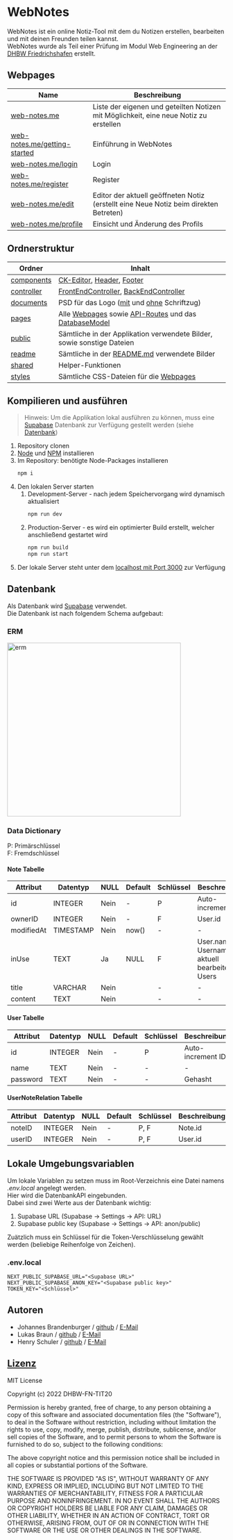 # WebNotes
WebNotes ist ein online Notiz-Tool mit dem du Notizen erstellen, bearbeiten und mit deinen Freunden teilen kannst.<br/>
WebNotes wurde als Teil einer Prüfung im Modul Web Engineering an der [DHBW Friedrichshafen](https://www.ravensburg.dhbw.de/startseite) erstellt.

## Webpages
| Name | Beschreibung |
| --- | --- |
| [web-notes.me](https://web-notes.me) | Liste der eigenen und geteilten Notizen mit Möglichkeit, eine neue Notiz zu erstellen
| [web-notes.me/getting-started](https://web-notes.me/getting-started) | Einführung in WebNotes |
| [web-notes.me/login](https://web-notes.me/login) | Login |
| [web-notes.me/register](https://web-notes.me/register) | Register |
| [web-notes.me/edit](https://web-notes.me/edit) | Editor der aktuell geöffneten Notiz (erstellt eine Neue Notiz beim direkten Betreten) |
| [web-notes.me/profile](https://web-notes.me/profile) | Einsicht und Änderung des Profils |

## Ordnerstruktur
| Ordner | Inhalt |
| - | - |
| [components](./components/) | [CK-Editor](./components/custom_editor/), [Header](./components/header.js), [Footer](./components/footer.js) |
| [controller](./controller/) | [FrontEndController](./controller/frontEndController.js), [BackEndController](./controller/backEndController.js) |
| [documents](./documents/) | PSD für das Logo ([mit](./documents/Logo_Schrift.psd) und [ohne](./documents/Logo.psd) Schriftzug) |
| [pages](./pages/) | Alle [Webpages](#webpages) sowie [API-Routes](./pages/api/) und das [DatabaseModel](./pages/api/databaseModel.js) |
| [public](./public/) | Sämtliche in der Applikation verwendete Bilder, sowie sonstige Dateien |
| [readme](./readme/) | Sämtliche in der [README.md](./README.md) verwendete Bilder |
| [shared](./shared/) | Helper-Funktionen |
| [styles](./styles/) | Sämtliche CSS-Dateien für die [Webpages](#webpages) |

## Kompilieren und ausführen
> Hinweis: Um die Applikation lokal ausführen zu können, muss eine [Supabase](https://supabase.com) Datenbank zur Verfügung gestellt werden (siehe [Datenbank](#datenbank))
1. Repository clonen
1. [Node](https://nodejs.org/) und [NPM](https://www.npmjs.com/) installieren
1. Im Repository: benötigte Node-Packages installieren
    ```bash
    npm i
    ```
1. Den lokalen Server starten
    1. Development-Server - nach jedem Speichervorgang wird dynamisch aktualisiert
        ```bash
        npm run dev
        ```
    1. Production-Server - es wird ein optimierter Build erstellt, welcher anschließend gestartet wird
        ```bash
        npm run build
        npm run start
        ```
1. Der lokale Server steht unter dem [localhost mit Port 3000](http://localhost:3000/) zur Verfügung

## Datenbank
Als Datenbank wird [Supabase](https://supabase.com) verwendet.<br/>
Die Datenbank ist nach folgendem Schema aufgebaut:

### ERM
<img src="./readme/ERM.png" alt="erm" width="400">

### Data Dictionary
P: Primärschlüssel<br/>
F: Fremdschlüssel<br/>

#### **Note** Tabelle
| Attribut | Datentyp | NULL | Default | Schlüssel | Beschreibung |
| - | - | - | - | - | - |
| id | INTEGER | Nein | - | P | Auto-increment IDs |
| ownerID | INTEGER | Nein | - | F | User.id |
| modifiedAt | TIMESTAMP | Nein | now() | - | - |
| inUse | TEXT | Ja | NULL | F | User.name Username des aktuell bearbeitenden Users |
| title | VARCHAR | Nein |   | - | - |
| content | TEXT | Nein |   | - | - |

#### **User** Tabelle
| Attribut | Datentyp | NULL | Default | Schlüssel | Beschreibung |
| - | - | - | - | - | - |
| id | INTEGER | Nein | - | P | Auto-increment IDs |
| name | TEXT | Nein | - | - | - |
| password | TEXT | Nein | - | - | Gehasht |

#### **UserNoteRelation** Tabelle
| Attribut | Datentyp | NULL | Default | Schlüssel | Beschreibung |
| - | - | - | - | - | - |
| noteID | INTEGER | Nein | - | P, F | Note.id |
| userID | INTEGER | Nein | - | P, F | User.id |

## Lokale Umgebungsvariablen
Um lokale Variablen zu setzen muss im Root-Verzeichnis eine Datei namens *.env.local* angelegt werden.<br/>
Hier wird die DatenbankAPI eingebunden.<br/>
Dabei sind zwei Werte aus der Datenbank wichtig:<br/>
1. Supabase URL (Supabase -> Settings -> API: URL)
1. Supabase public key (Supabase -> Settings -> API: anon/public)

Zuätzlich muss ein Schlüssel für die Token-Verschlüsselung gewählt werden (beliebige Reihenfolge von Zeichen).

### .env.local
```
NEXT_PUBLIC_SUPABASE_URL="<Supabase URL>"
NEXT_PUBLIC_SUPABASE_ANON_KEY="<Supabase public key>"
TOKEN_KEY="<Schlüssel>"
```


## Autoren
* Johannes Brandenburger / [github](https://github.com/johannesbrandenburger) / [E-Mail](mailto:brandenburger-it20@it.dhbw-ravensburg.de?cc=schuler.henry-it20@it.dhbw-ravensburg.de;braun.lukas-it20@it.dhbw-ravensburg.de&amp;subject=[GitHub]%20WebNotes)
* Lukas Braun / [github](https://github.com/lukbra0108) / [E-Mail](mailto:braun.lukas-it20@it.dhbw-ravensburg.de?cc=schuler.henry-it20@it.dhbw-ravensburg.de;brandenburger-it20@it.dhbw-ravensburg.de&amp;subject=[GitHub]%20WebNotes)
* Henry Schuler / [github](https://github.com/schuler-henry) / [E-Mail](mailto:schuler.henry-it20@it.dhbw-ravensburg.de?cc=brandenburger-it20@it.dhbw-ravensburg.de;braun.lukas-it20@it.dhbw-ravensburg.de&amp;subject=[GitHub]%20WebNotes)

## [Lizenz](LICENSE)
MIT License

Copyright (c) 2022 DHBW-FN-TIT20

Permission is hereby granted, free of charge, to any person obtaining a copy
of this software and associated documentation files (the "Software"), to deal
in the Software without restriction, including without limitation the rights
to use, copy, modify, merge, publish, distribute, sublicense, and/or sell
copies of the Software, and to permit persons to whom the Software is
furnished to do so, subject to the following conditions:

The above copyright notice and this permission notice shall be included in all
copies or substantial portions of the Software.

THE SOFTWARE IS PROVIDED "AS IS", WITHOUT WARRANTY OF ANY KIND, EXPRESS OR
IMPLIED, INCLUDING BUT NOT LIMITED TO THE WARRANTIES OF MERCHANTABILITY,
FITNESS FOR A PARTICULAR PURPOSE AND NONINFRINGEMENT. IN NO EVENT SHALL THE
AUTHORS OR COPYRIGHT HOLDERS BE LIABLE FOR ANY CLAIM, DAMAGES OR OTHER
LIABILITY, WHETHER IN AN ACTION OF CONTRACT, TORT OR OTHERWISE, ARISING FROM,
OUT OF OR IN CONNECTION WITH THE SOFTWARE OR THE USE OR OTHER DEALINGS IN THE
SOFTWARE.